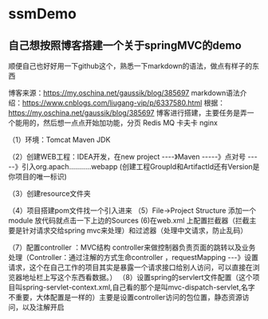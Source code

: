 # ssmDemo
## 自己想按照博客搭建一个关于springMVC的demo

顺便自己也好好用一下github这个，熟悉一下markdown的语法，做点有样子的东西

博客来源：https://my.oschina.net/gaussik/blog/385697
markdown语法介绍：https://www.cnblogs.com/liugang-vip/p/6337580.html
根据：https://my.oschina.net/gaussik/blog/385697  博客进行搭建，主要任务是弄一个能用的，然后想一点点开始加功能，分页 Redis  MQ 卡夫卡 nginx

（1）环境：Tomcat   Maven  JDK

（2）创建WEB工程：IDEA开发，在new project ----》Maven -----》点对号 -----》引入org.apach...........webapp
(创建工程GroupId和ArtifactId还有Version是你项目的唯一标识)

（3）创建resource文件夹

（4）项目搭建pom文件找一个引入进来
（5）File->Project Structure  添加一个module 放代码就点击一下上边的Sources
 (6)在web.xml 上配置拦截器（拦截主要是针对请求交给spring mvc来处理）和过滤器（处理中文请求，防止乱码）

（7）配置controller ：MVC结构 controller来做控制器负责页面的跳转以及业务处理（Controller：通过注解的方式生命controller  ，requestMapping ---》设置请求，这个在自己工作的项目其实是暴露一个请求接口给别人访问，可以直接在浏览器地址栏上写这个东西看数据。）
（8）设置spring的servlert文件配置（这个项目叫spring-servlet-context.xml,自己看的那个是叫mvc-dispatch-servlet,名字不重要，大体配置是一样的）主要是设置controller访问的包位置，静态资源访问，以及注解开启



